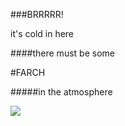 ###BRRRRR! 

it's cold in here

####there must be some 

#FARCH

#####in the atmosphere

![](https://cbschicago.files.wordpress.com/2014/01/snow-and-cold.jpg?w=620&h=349&crop=1)